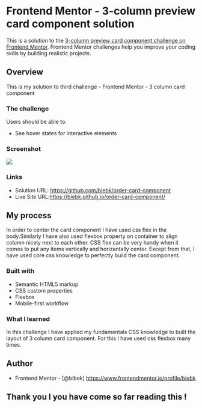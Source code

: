 # Frontend Mentor - 3-column preview card component solution

This is a solution to the [3-column preview card component challenge on Frontend Mentor](https://www.frontendmentor.io/challenges/3column-preview-card-component-pH92eAR2-). Frontend Mentor challenges help you improve your coding skills by building realistic projects. 


## Overview
This is my solution to third challenge - Frontend Mentor - 3 column card component

### The challenge

Users should be able to:

- See hover states for interactive elements

### Screenshot

![](./screenshot.jpg)

### Links

- Solution URL: https://github.com/biebk/order-card-component
- Live Site URL:https://biebk.github.io/order-card-component/

## My process
In order to center the card component I have used css flex in the body.Similarly I have also used flexbox property on container to align column nicely next to each other. CSS flex can be very handy when it comes to put any items vertically and horizantally center. Except from that, I have used core css knowledge to perfectly build the card component.

### Built with
- Semantic HTML5 markup
- CSS custom properties
- Flexbox
- Mobile-first workflow

### What I learned
In this challenge I have applied my fundamentals CSS knowledge to built the layout of 3 column card component. For this I have used css flexbox many times.


## Author
- Frontend Mentor - [@bibek] https://www.frontendmentor.io/profile/biebk
##  Thank you I you have come so far reading this !
